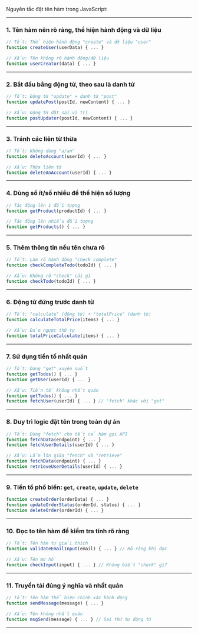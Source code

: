 Nguyên tắc đặt tên hàm trong JavaScript:

---

### 1. **Tên hàm nên rõ ràng, thể hiện hành động và dữ liệu**
```javascript
// Tốt: Thể hiện hành động "create" và dữ liệu "user"
function createUser(userData) { ... }

// Xấu: Tên không rõ hành động/dữ liệu
function userCreator(data) { ... }
```

---

### 2. **Bắt đầu bằng động từ, theo sau là danh từ**
```javascript
// Tốt: Động từ "update" + danh từ "post"
function updatePost(postId, newContent) { ... }

// Xấu: Động từ đặt sai vị trí
function postUpdater(postId, newContent) { ... }
```

---

### 3. **Tránh các liên từ thừa**
```javascript
// Tốt: Không dùng "a/an"
function deleteAccount(userId) { ... }

// Xấu: Thừa liên từ
function deleteAnAccount(userId) { ... }
```

---

### 4. **Dùng số ít/số nhiều để thể hiện số lượng**
```javascript
// Tác động lên 1 đối tượng
function getProduct(productId) { ... }

// Tác động lên nhiều đối tượng
function getProducts() { ... }
```

---

### 5. **Thêm thông tin nếu tên chưa rõ**
```javascript
// Tốt: Làm rõ hành động "check complete"
function checkCompleteTodo(todoId) { ... }

// Xấu: Không rõ "check" cái gì
function checkTodo(todoId) { ... }
```

---

### 6. **Động từ đứng trước danh từ**
```javascript
// Tốt: "calculate" (động từ) + "totalPrice" (danh từ)
function calculateTotalPrice(items) { ... }

// Xấu: Đảo ngược thứ tự
function totalPriceCalculate(items) { ... }
```

---

### 7. **Sử dụng tiền tố nhất quán**
```javascript
// Tốt: Dùng "get" xuyên suốt
function getTodos() { ... }
function getUser(userId) { ... }

// Xấu: Tiền tố không nhất quán
function getTodos() { ... }
function fetchUser(userId) { ... } // "fetch" khác với "get"
```

---

### 8. **Duy trì logic đặt tên trong toàn dự án**
```javascript
// Tốt: Dùng "fetch" cho tất cả hàm gọi API
function fetchData(endpoint) { ... }
function fetchUserDetails(userId) { ... }

// Xấu: Lẫn lộn giữa "fetch" và "retrieve"
function fetchData(endpoint) { ... }
function retrieveUserDetails(userId) { ... }
```

---

### 9. **Tiền tố phổ biến: `get`, `create`, `update`, `delete`**
```javascript
function createOrder(orderData) { ... }
function updateOrderStatus(orderId, status) { ... }
function deleteOrder(orderId) { ... }
```

---

### 10. **Đọc to tên hàm để kiểm tra tính rõ ràng**
```javascript
// Tốt: Tên hàm tự giải thích
function validateEmailInput(email) { ... } // Rõ ràng khi đọc

// Xấu: Tên mơ hồ
function checkInput(input) { ... } // Không biết "check" gì?
```

---

### 11. **Truyền tải đúng ý nghĩa và nhất quán**
```javascript
// Tốt: Tên hàm thể hiện chính xác hành động
function sendMessage(message) { ... }

// Xấu: Tên không nhất quán
function msgSend(message) { ... } // Sai thứ tự động từ
```

---
